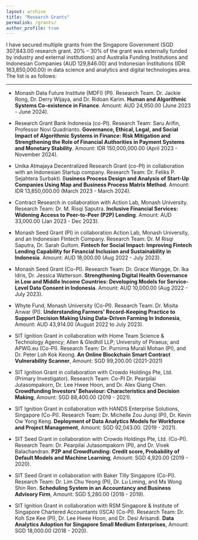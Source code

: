 ```yaml
---
layout: archive
title: "Research Grants"
permalink: /grants/
author_profile: true
---
```

I have secured multiple grants from the Singapore Government (SGD 307,843.00 research grant. 20% – 30% of the grant was externally funded by industry and external institutions) and Australia Funding Institutions and Indonesian Companies (AUD 129,846.00) and Indonesian Institutions (IDR 163,850,000.00) in data science and analytics and digital technologies area. The list is as follows:

------

* Monash Data Future Institute (MDFI) (PI). Research Team. Dr. Jackie Rong, Dr. Derry Wijaya, and Dr. Ridoan Karim. **Human and Algorithmic Systems Co-existence in Finance**. Amount: AUD 24,950.00 (June 2023 - June 2024).

* Research Grant Bank Indonesia (co-PI). Research Team: Saru Arifin, Professor Novi Quadrianto. **Governance, Ethical, Legal, and Social Impact of Algorithmic Systems in Finance: Risk Mitigation and Strengthening the Role of Financial Authorities in Payment Systems and Monetary Stability**. Amount: IDR 150,000,000.00 (April 2023 - November 2024).

* Unika Atmajaya Decentralized Research Grant (co-PI) in collaboration with an Indonesian Startup company. Research Team: Dr. Feliks P. Sejahtera Surbakti. B**usiness Process Design and Analysis of Start-Up Companies Using Map and Business Process Matrix Method**. Amount: IDR 13,850,000.00 (March 2023 - March 2024).

* Contract Research in collaboration with Action Lab, Monash University. Research Team: Dr. M. Risqi Saputra. **Inclusive Financial Services: Widening Access to Peer-to-Peer (P2P) Lending**. Amount: AUD 33,000.00 (Jan 2023 - Dec 2023).

* Monash Seed Grant (PI) in collaboration Action Lab, Monash University, and an Indonesian FIntech Company. Research Team: Dr. M Risqi Saputra, Dr. Sarah Gultom. **Fintech for Social Impact: Improving Fintech Lending Capability for Financial Inclusion and Sustainability in Indonesia**. Amount: AUD 18,000.00 (Aug 2022 - July 2023).

* Monash Seed Grant (Co-PI). Research Team: Dr. Grace Wangge, Dr. Ika Idris, Dr. Jessica Watterson. **Strengthening Digital Health Governance in Low and Middle Income Countries: Developing Models for Service-Level Data Consent in Indonesia**. Amount: AUD 10,000.00 (Aug 2022 - July 2023).

* Whyte Fund, Monash University (Co-PI). Research Team: Dr. Misita Anwar (PI). **Understanding Farmers' Record-Keeping Practice to Support Decision Making Using Data-Driven Farming In Indonesia**, Amount: AUD 43,914.00 (August 2022 to July 2023).

* SIT Ignition Grant in collaboration with Home Team Science & Technology Agency; Allen & Gledhill LLP; University of Piraeus; and APWG.eu (Co-PI). Research Team: Dr. Purnima Murali Mohan (PI), and Dr. Peter Loh Kok Keong. **An Online Blockchain Smart Contract Vulnerability Scanner**, Amount: SGD 99,200.00 (2021-2021)

* SIT Ignition Grant in collaboration with Crowdo Holdings Pte, Ltd. (Primary Investigator). Research Team: Co-PI Dr. Pearpilai Jutasompakorn, Dr. Lee Hwee Hoon, and Dr. Alex Qiang Chen. **Crowdfunding Investors’ Behaviour: Characteristics and Decision Making**, Amount: SGD 88,400.00 (2019 - 2021).

* SIT Ignition Grant in collaboration with HANDS Enterprise Solutions, Singapore (Co-PI). Research Team: Dr. Michelle Zou Junqi (PI), Dr. Kevin Ow Yong Keng. **Deployment of Data Analytics Models for Workforce and Project Management**, Amount: SGD 92,043.00. (2019 - 2021).

* SIT Seed Grant in collaboration with  Crowdo Holdings Pte, Ltd. (Co-PI). Research Team: Dr. Pearpilai Jutasompakorn (PI), and Dr. Vivek Balachandran. **P2P and Crowdfunding: Credit score, Probability of Default Models and Machine Learning**, Amount: SGD 4,920.00 (2019 - 2020).

* SIT Seed Grant in collaboration with Baker Tilly Singapore (Co-PI). Research Team: Dr. Lim Chu Yeong (PI), Dr. Lu Liming, and Ms Wong Shin Ren. **Scheduling System in an Accountancy and Business Advisory Firm**, Amount: SGD 5,280.00 (2018 - 2019).

* SIT Ignition Grant in collaboration with RSM Singapore & Institute of Singapore Chartered Accountants (ISCA) (Co-PI). Research Team: Dr. Koh Sze Kee (PI), Dr. Lee Hwee Hoon, and Dr. Desi Arisandi. **Data Analytics Adoption for Singapore Small Medium Enterprises**, Amount: SGD 18,000.00 (2018 - 2020).
